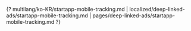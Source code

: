 {? multilang/ko-KR/startapp-mobile-tracking.md | localized/deep-linked-ads/startapp-mobile-tracking.md | pages/deep-linked-ads/startapp-mobile-tracking.md ?}
